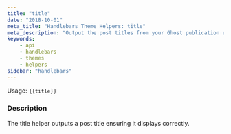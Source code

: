 ```yaml
---
title: "title"
date: "2018-10-01"
meta_title: "Handlebars Theme Helpers: title"
meta_description: "Output the post titles from your Ghost publication using the title Handlebars helper within your theme!"
keywords:
    - api
    - handlebars
    - themes
    - helpers
sidebar: "handlebars"
---
```


Usage: `{{title}}`

### Description

The title helper outputs a post title ensuring it displays correctly.
